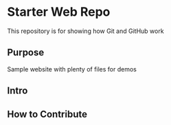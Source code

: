 # Starter Web Repo

This repository is for showing how Git and GitHub work

## Purpose

Sample website with plenty of files for demos

## Intro


## How to Contribute
